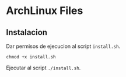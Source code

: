 # ArchLinux Files

## Instalacion

Dar permisos de ejecucion al script `install.sh`.

```
chmod +x install.sh
```

Ejecutar al script `./install.sh`.
